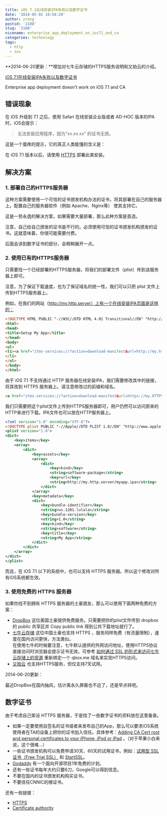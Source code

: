 ```yaml
---
title: iOS 7.1在线安装IPA失败以及数字证书
date: '2014-05-02 10:58:20'
author: zrong
postid: '2108'
slug: '2108'
nicename: enterprise_app_deployment_on_ios71_and_ca
categories: technology
tags:
  - http
  - ios
---
```


**2014-06-20更新：**增加对七牛云存储的HTTPS服务说明和又拍云的介绍。

[iOS 7.1在线安装IPA失败以及数字证书](https://blog.zengrong.net/post/2108.html)

Enterprise app deployment doesn't work on iOS 7.1 and CA

## 错误现象

在 iOS 升级到 7.1 之后，使用 Safari 在线安装企业版或者 AD-HOC 版本的IPA时，iOS会提示：

>无法安装应用程序，因为“xx.xx.xx” 的证书无效。

这是一个蛋疼的提示，它的真正人类能懂的含义是：

在 iOS 7.1 版本以后，请使用 [HTTPS][1] 部署此类安装。

## 解决方案

### 1. 部署自己的HTTPS服务器

这种方案需要使用一个可信的证书颁发机构办法的证书，将其部署在自己的服务器上。配置自己的服务器软件（例如 Apache、Nginx等） 使其支持它。

这是一劳永逸的解决方案，如果需要大量部署，那么此种方案是首选。

注意，自己给自己颁发的证书是不行的。必须使用可信的证书颁发机构颁发的证书。这就意味着，你很可能需要付费。

后面会讲到数字证书的部分，会稍稍展开一点。<!--more-->

### 2. 使用已有的HTTPS服务器

只需要找一个已经部署的HTTPS服务器，将我们的部署文件（plist）传到该服务器上即可。

注意，为了保证下载速度，也为了保证域名的统一性，我们可以只把 plist 文件上传到HTTPS服务器上。

例如，在我们的网站（http://my.http.server）上有一个在线安装IPA页面是这样的：

``` html
<!DOCTYPE HTML PUBLIC "-//W3C//DTD HTML 4.01 Transitional//EN" "http://www.w3.org/TR/html4/loose.dtd">
<html>
<head>
<title>Setup My App</title>
</head>
<body>
<ul>
<li><a href="itms-services://?action=download-manifest&url=http://my.http.server/myapp.plist"> Tap Here to Install My App </a>
</li>
</ul>
</body>
</html>
```

由于 iOS 7.1 不支持通过 HTTP 服务器在线安装IPA，我们需要修改其中的链接，将其改到 HTTPS 服务器上。请注意修改过的前缀和域名。

``` html
<a href="itms-services://?action=download-manifest&url=https://my.HTTPS.server/myapp.plist"> Tap Here to Install My App</a>
```

我们只需要把这个plist文件上传到HTTPS服务器即可，用户仍然可以访问原来的HTTP来进行下载。IPA文件也可以放在HTTP服务器上。

``` xml
<?xml version="1.0" encoding="UTF-8"?>
<!DOCTYPE plist PUBLIC "-//Apple//DTD PLIST 1.0//EN" "http://www.apple.com/DTDs/PropertyList-1.0.dtd">
<plist version="1.0">
<dict>
	<key>items</key>
	<array>
		<dict>
			<key>assets</key>
			<array>
				<dict>
					<key>kind</key>
					<string>software-package</string>
					<key>url</key>
					<string>http://my.http.server/myapp.ipa</string>
				</dict>
			</array>
			<key>metadata</key>
			<dict>
				<key>bundle-identifier</key>
				<string>us.1201.lulala</string>
				<key>bundle-version</key>
				<string>1.0</string>
				<key>kind</key>
				<string>software</string>
				<key>title</key>
				<string>My App</string>
			</dict>
		</dict>
	</array>
</dict>
</plist>
```

而且，在 iOS 7.1 以下的系统中，也可以支持 HTTPS 服务器。所以这个修改对所有iOS系统都生效。

### 3. 使用免费的 HTTPS 服务器

如果你找不到拥有 HTTPS 服务器的土豪朋友，那么可以使用下面两种免费的方案：

* [DropBox][2] 这位美国土豪提供免费服务。只需要把你的plist文件传到 dropbox 的 public 共享区并 Copy public link 得到公共下载地址就行了。
* [七牛云存储][8] 这位中国土豪也支持 HTTPS ，服务同样免费（有流量限制），速度在国内访问更快，方法类似。  
在使用七牛的时候要注意，七牛默认提供的外网访问地址，使用HTTPS协议直接访问时浏览器会提示证书无效。可参考 [如何通过 SSL 的形式来访问七牛云存储上的资源][10] 重新绑定一个 qbox.me 域名来实现HTTPS访问。
* [又拍云][11] 也支持HTTPS服务，但仅支持7天试用。

2014-06-20更新：

最近DropBox在国内抽风，估计离永久屏蔽也不远了，还是早点转吧。

## 数字证书

由于考虑自己架设 HTTPS 服务器，于是找了一些数字证书的资料放在这里备查。

* 如果一定要使用自签名的证书或者来发布自己的App，那么可以要求iOS系统使用者在TA的设备上把你的证书加入信任。具体参考：[Adding CA Cert root and personal certificates to your iPhone, iPod or iPad][5] 。（对于苹果小白来说，这个很难...）
* 一些证书颁发机构可以免费申请30天、60天的试用证书，例如：[试用型 SSL 证书（Free Trial SSL）][6] 和 [StartSSL][7]。
* [Godaddy][9] 有一个面向开源项目1年免费的计划。
* 还有一些证书每年大约只要6刀，Google可以得到信息。
* 不要在国内的证书颁发机构购买证书。
* 不要信任CNNIC的根证书。

还有一些链接：

* [HTTPS][1]
* [Certificate authority][4]

[1]: http://zh.wikipedia.org/wiki/Https
[2]: https://db.tt/dPFwsNEj
[3]: https://portal.qiniu.com/
[4]: http://en.wikipedia.org/wiki/Certificate_authority
[5]: http://wiki.cacert.org/Technology/TechnicalSupport/EndUserSupport/OperatingSystems/iOS
[6]: http://cn.globalsign.com/ssl/ssl_freetrial_ssl.html
[7]: http://www.startssl.com/
[8]: https://portal.qiniu.com/signup?code=3lqod6o5frnf6
[9]: http://www.godaddy.com/ssl/ssl-open-source.aspx
[10]: http://kb.qiniu.com/https-support
[11]: https://www.upyun.com
